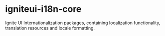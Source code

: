 # igniteui-i18n-core
Ignite UI Internationalization packages, containing localization functionality, translation resources and locale formatting.
